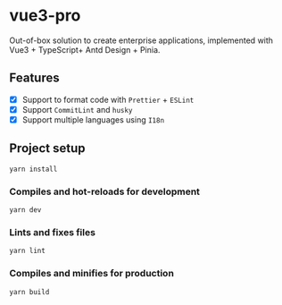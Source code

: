 # vue3-pro

Out-of-box solution to create enterprise applications, implemented with Vue3 + TypeScript+ Antd Design + Pinia.

## Features

- [x] Support to format code with `Prettier` + `ESLint` 
- [x] Support `CommitLint` and `husky`
- [x] Support multiple languages using `I18n`

## Project setup

```
yarn install
```

### Compiles and hot-reloads for development

```
yarn dev
```

### Lints and fixes files

```
yarn lint
```

### Compiles and minifies for production

```
yarn build
```
